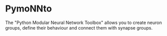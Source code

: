 # PymoNNto
The "Python Modular Neural Network Toolbox" allows you to create neuron groups, define their behaviour and connect them with synapse groups.
